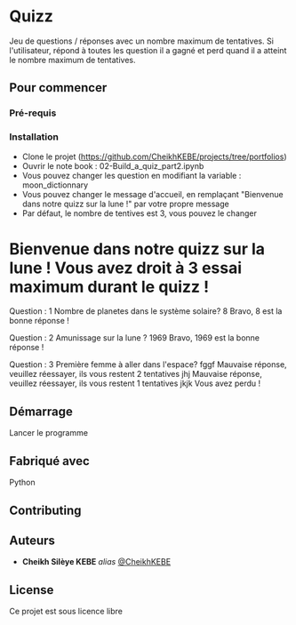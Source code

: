 # Quizz
Jeu de questions / réponses avec un nombre maximum de tentatives.
Si l'utilisateur, répond à toutes les question il a gagné et perd quand il a atteint le nombre maximum de tentatives.

## Pour commencer



### Pré-requis



### Installation



- Clone le projet (https://github.com/CheikhKEBE/projects/tree/portfolios)
- Ouvrir le note book : 02-Build_a_quiz_part2.ipynb
- Vous pouvez changer les question en modifiant la variable : moon_dictionnary
- Vous pouvez changer le message d'accueil, en remplaçant "Bienvenue dans notre quizz sur la lune !" par votre propre message
- Par défaut, le nombre de tentives est 3, vous pouvez le changer

Bienvenue dans notre quizz sur la lune !
Vous avez droit à  3 essai maximum durant le quizz !
=======================================


Question : 1
Nombre de planetes dans le système solaire? 8
Bravo, 8 est la bonne réponse !


Question : 2
Amunissage sur la lune ? 1969
Bravo, 1969 est la bonne réponse !


Question : 3
Première femme à aller dans l'espace? fggf
Mauvaise réponse, veuillez réessayer, ils vous restent 2 tentatives jhj
Mauvaise réponse, veuillez réessayer, ils vous restent 1 tentatives jkjk
Vous avez perdu !

## Démarrage

Lancer le programme

## Fabriqué avec
Python


## Contributing


## Auteurs

* **Cheikh Silèye KEBE** _alias_ [@CheikhKEBE](https://github.com/CheikhKEBE)

## License

Ce projet est sous licence libre

